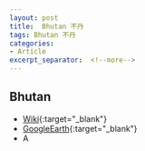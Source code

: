 ```yaml
---
layout: post
title:  Bhutan 不丹
tags: Bhutan 不丹 
categories:
- Article
excerpt_separator:  <!--more-->
---
```

## Bhutan 
- [Wiki](https://zh.wikipedia.org/w/index.php?search=Bhutan "Wiki"){:target="_blank"} 
- [GoogleEarth](https://earth.google.com/web/search/Bhutan "GoogleEarth"){:target="_blank"} 
- A 

